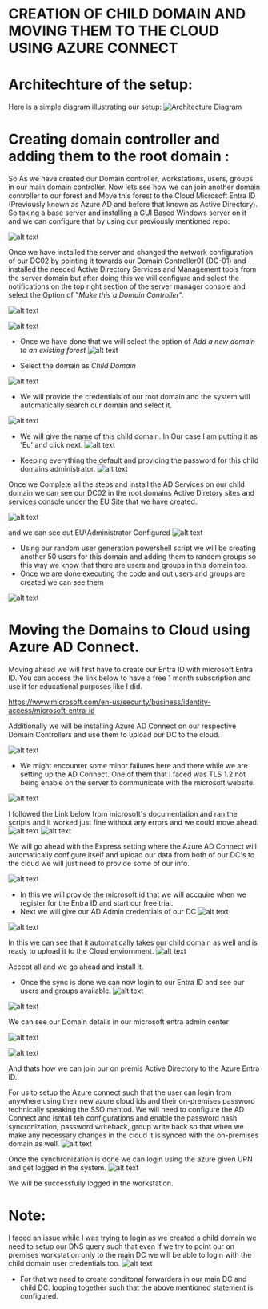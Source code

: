 # CREATION OF CHILD DOMAIN AND MOVING THEM TO THE CLOUD USING AZURE CONNECT

# Architechture of the setup:

Here is a simple diagram illustrating our setup:
![Architecture Diagram](./Architecture.svg)

# Creating domain controller and adding them to the root domain :
So As we have created our Domain controller, workstations, users, groups in our main domain controller. Now lets see how we can join another domain controller to our forest and Move this forest to the Cloud Microsoft Entra ID (Previously known as Azure AD and before that known as Active Directory). So taking a base server and installing a GUI Based Windows server on it and we can configure that by using our previously mentioned repo.

![alt text](./images/DC02.png)

Once we have installed the server and changed the network configuration of our DC02 by pointing it towards our Domain Controller01 (DC-01) and installed the needed Active Directory Services and Management tools from the server domain but after doing this we will configure and select the notifications on the top right section of the server manager console and select the Option of "*Make this a Domain Controller*".

![alt text](./images/server.png)

![alt text](./images/server2.png)

* Once we have done that we will select the option of *Add a new domain to an existing forest*
![alt text](./images/domain.png)

* Select the domain as *Child Domain*

![alt text](./images/image-1.png)

* We will provide the credentials of our root domain and the system will automatically search our domain and select it.

![alt text](./images/image-2.png)

* We will give the name of this child domain. In Our case I am putting it as 'Eu' and click next.
![alt text](./images/image-3.png)

* Keeping everything the default and providing the password for this child domains administrator.
![alt text](./images/image-4.png)

Once we Complete all the steps and install the AD Services on our child domain we can see our DC02 in the root domains Active Diretory sites and services console under the EU Site that we have created.

![alt text](./images/image-5.png)

and we can see out EU\Administrator Configured
![alt text](./images/image-6.png)

* Using our random user generation powershell script we will be creating another 50 users for this domain and adding them to random groups so this way we know that there are users and groups in this domain too.
* Once we are done executing the code and out users and groups are created we can see them

![alt text](./images/image-7.png)

# Moving the Domains to Cloud using Azure AD Connect.

Moving ahead we will first have to create our Entra ID with microsoft Entra ID. You can access the link below to have a free 1 month subscription and use it for educational purposes like I did.

https://www.microsoft.com/en-us/security/business/identity-access/microsoft-entra-id

Additionally we will be installing Azure AD Connect on our respective Domain Controllers and use them to upload our DC to the cloud.

![alt text](./images/image-8.png)

* We might encounter some minor failures here and there while we are setting up the AD Connect. One of them that I faced was TLS 1.2 not being enable on the server to communicate with the microsoft website.

![alt text](./images/tls.png)

I followed the Link below from microsoft's documentation and ran the scripts and it worked just fine without any errors and we could move ahead.
![alt text](./images/image-9.png)
![alt text](./images/image-10.png)

We will go ahead with the Express setting where the Azure AD Connect will automatically configure itself and upload our data from both of our DC's to the cloud we will just need to provide some of our info.

![alt text](./images/image-11.png)

* In this we will provide the microsoft id that we will accquire when we register for the Entra ID and start our free trial.
* Next we will give our AD Admin credentials of our DC 
![alt text](./images/image-12.png)

![alt text](./images/image-13.png)

In this we can see that it automatically takes our child domain as well and is ready to upload it to the Cloud enviornment.
![alt text](./images/image-14.png)

Accept all and we go ahead and install it.

* Once the sync is done we can now login to our Entra ID and see our users and groups available.
![alt text](./images/image-15.png)

![alt text](./images/image-16.png)


We can see our Domain details in our microsoft entra admin center

![alt text](./images/image-18.png)

![alt text](./images/image-17.png)

And thats how we can join our on premis Active Directory to the Azure Entra ID. 


For us to setup the Azure connect such that the user can login from anywhere using their new azure cloud ids and their on-premises password technically speaking the SSO mehtod. We will need to configure the AD Connect and isntall teh configurations and enable the password hash syncronization, password writeback, group write back so that when we make any necessary changes in the cloud it is synced with the on-premises domain as well.
![alt text](./images/image-19.png)

Once the synchronization is done we can login using the azure given UPN and get logged in the system.
![alt text](./images/image-20.png)

We will be successfully logged in the workstation.

# Note:
I faced an issue while I was trying to login as we created a child domain we need to setup our DNS query such that even if we try to point our on premises workstation only to the main DC we will be able to login with the child domain user credentials too.
![alt text](./images/image-21.png)

* For that we need to create conditonal forwarders in our main DC and child DC. looping together such that the above mentioned statement is configured.


